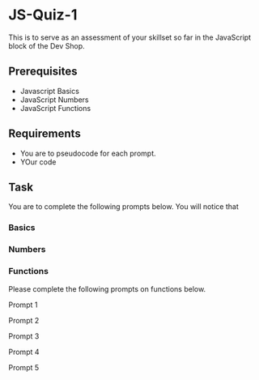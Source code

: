 # JS-Quiz-1

This is to serve as an assessment of your skillset so far in the JavaScript block of the Dev Shop. 

## Prerequisites 
- Javascript Basics
- JavaScript Numbers
- JavaScript Functions

## Requirements
- You are to pseudocode for each prompt.
- YOur code

## Task 
You are to complete the following prompts below. You will notice that 


### Basics



### Numbers


### Functions 

Please complete the following prompts on functions below.

Prompt 1  


Prompt 2


Prompt 3


Prompt 4


Prompt 5